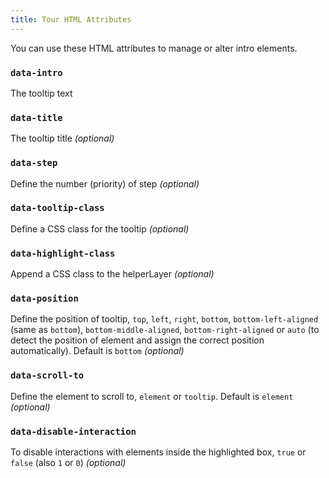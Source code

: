 ```yaml
---
title: Tour HTML Attributes
---
```


You can use these HTML attributes to manage or alter intro elements.

### `data-intro`

The tooltip text

### `data-title`

The tooltip title _(optional)_

### `data-step`

Define the number (priority) of step _(optional)_

### `data-tooltip-class`

Define a CSS class for the tooltip _(optional)_

### `data-highlight-class`

Append a CSS class to the helperLayer _(optional)_

### `data-position`

Define the position of tooltip, `top`, `left`, `right`, `bottom`, `bottom-left-aligned` (same as `bottom`), `bottom-middle-aligned`, `bottom-right-aligned` or `auto` (to detect the position of element and assign the correct position automatically). Default is `bottom` _(optional)_

### `data-scroll-to`

Define the element to scroll to, `element` or `tooltip`. Default is `element` _(optional)_

### `data-disable-interaction`

To disable interactions with elements inside the highlighted box, `true` or `false` (also `1` or `0`) _(optional)_
